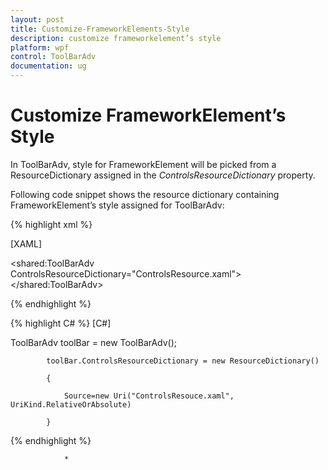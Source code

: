 ```yaml
---
layout: post
title: Customize-FrameworkElements-Style
description: customize frameworkelement’s style
platform: wpf
control: ToolBarAdv
documentation: ug
---
```


# Customize FrameworkElement’s Style

In ToolBarAdv, style for FrameworkElement will be picked from a ResourceDictionary assigned in the _ControlsResourceDictionary_ property.

Following code snippet shows the resource dictionary containing FrameworkElement’s style assigned for ToolBarAdv:


{% highlight xml %}

[XAML]



<shared:ToolBarAdv ControlsResourceDictionary="ControlsResource.xaml"></shared:ToolBarAdv>

{% endhighlight %}


{% highlight C# %}
[C#]

ToolBarAdv toolBar = new ToolBarAdv();

            toolBar.ControlsResourceDictionary = new ResourceDictionary()

            {

                Source=new Uri("ControlsResouce.xaml", UriKind.RelativeOrAbsolute)

            }
{% endhighlight %}


                * 



